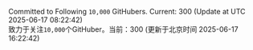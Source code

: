 Committed to Following `10,000` GitHubers. Current: <!-- FOLLOWING_COUNT -->300<!-- FOLLOWING_COUNT --> (Update at UTC <!-- LAST_UPDATED -->2025-06-17 08:22:42<!-- LAST_UPDATED -->)<br>
致力于关注`10,000`个GitHuber。当前：<!-- FOLLOWING_COUNT -->300<!-- FOLLOWING_COUNT --> (更新于北京时间 <!-- LAST_UPDATED_CST -->2025-06-17 16:22:42<!-- LAST_UPDATED_CST -->)
